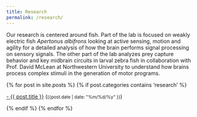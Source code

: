 ```yaml
---
title: Research
permalink: /research/
---
```



Our research is centered around fish. Part of the lab is focused on  weakly electric fish *Apertonus albifrons* looking at active sensing, motion and agility for a detailed analysis of how the brain performs signal processing on sensory signals. The other part of the lab analyzes prey capture behavior and key midbrain circuits in larval zebra fish in collaboration with Prof. David McLean at Northwestern University to understand how brains process complex stimuli in the generation of motor programs. 

<div class=“content list”>
  {% for post in site.posts %}
    {% if post.categories contains ‘research’ %}
    <div class="list-item">
    <p class="list-post-title">
        <a href="{{ site.baseurl }}{{ post.url }}">- {{ post.title }}</a> (<small>{{post.date | date: "%m/%d/%y" }}</small>)
        </p>
    </div>
    {% endif %}
  {% endfor %}
</div>